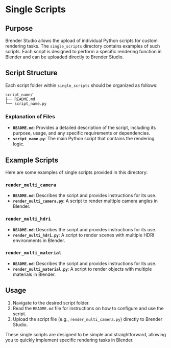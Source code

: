 # Single Scripts

## Purpose
Brender Studio allows the upload of individual Python scripts for custom rendering tasks. The `single_scripts` directory contains examples of such scripts. Each script is designed to perform a specific rendering function in Blender and can be uploaded directly to Brender Studio.

## Script Structure
Each script folder within `single_scripts` should be organized as follows:

```
script_name/
├── README.md
└── script_name.py
```

### Explanation of Files
- **`README.md`**: Provides a detailed description of the script, including its purpose, usage, and any specific requirements or dependencies.
- **`script_name.py`**: The main Python script that contains the rendering logic.

## Example Scripts
Here are some examples of single scripts provided in this directory:

### `render_multi_camera`
- **`README.md`**: Describes the script and provides instructions for its use.
- **`render_multi_camera.py`**: A script to render multiple camera angles in Blender.

### `render_multi_hdri`
- **`README.md`**: Describes the script and provides instructions for its use.
- **`render_multi_hdri.py`**: A script to render scenes with multiple HDRI environments in Blender.

### `render_multi_material`
- **`README.md`**: Describes the script and provides instructions for its use.
- **`render_multi_material.py`**: A script to render objects with multiple materials in Blender.

## Usage
1. Navigate to the desired script folder.
2. Read the `README.md` file for instructions on how to configure and use the script.
3. Upload the script file (e.g., `render_multi_camera.py`) directly to Brender Studio.

These single scripts are designed to be simple and straightforward, allowing you to quickly implement specific rendering tasks in Blender.

